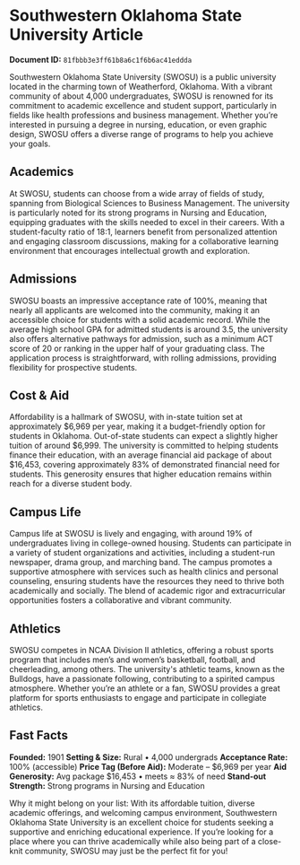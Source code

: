 # Southwestern Oklahoma State University Article

**Document ID:** `81fbbb3e3ff61b8a6c1f6b6ac41eddda`

Southwestern Oklahoma State University (SWOSU) is a public university located in the charming town of Weatherford, Oklahoma. With a vibrant community of about 4,000 undergraduates, SWOSU is renowned for its commitment to academic excellence and student support, particularly in fields like health professions and business management. Whether you’re interested in pursuing a degree in nursing, education, or even graphic design, SWOSU offers a diverse range of programs to help you achieve your goals.

## Academics
At SWOSU, students can choose from a wide array of fields of study, spanning from Biological Sciences to Business Management. The university is particularly noted for its strong programs in Nursing and Education, equipping graduates with the skills needed to excel in their careers. With a student-faculty ratio of 18:1, learners benefit from personalized attention and engaging classroom discussions, making for a collaborative learning environment that encourages intellectual growth and exploration.

## Admissions
SWOSU boasts an impressive acceptance rate of 100%, meaning that nearly all applicants are welcomed into the community, making it an accessible choice for students with a solid academic record. While the average high school GPA for admitted students is around 3.5, the university also offers alternative pathways for admission, such as a minimum ACT score of 20 or ranking in the upper half of your graduating class. The application process is straightforward, with rolling admissions, providing flexibility for prospective students.

## Cost & Aid
Affordability is a hallmark of SWOSU, with in-state tuition set at approximately $6,969 per year, making it a budget-friendly option for students in Oklahoma. Out-of-state students can expect a slightly higher tuition of around $6,999. The university is committed to helping students finance their education, with an average financial aid package of about $16,453, covering approximately 83% of demonstrated financial need for students. This generosity ensures that higher education remains within reach for a diverse student body.

## Campus Life
Campus life at SWOSU is lively and engaging, with around 19% of undergraduates living in college-owned housing. Students can participate in a variety of student organizations and activities, including a student-run newspaper, drama group, and marching band. The campus promotes a supportive atmosphere with services such as health clinics and personal counseling, ensuring students have the resources they need to thrive both academically and socially. The blend of academic rigor and extracurricular opportunities fosters a collaborative and vibrant community.

## Athletics
SWOSU competes in NCAA Division II athletics, offering a robust sports program that includes men’s and women’s basketball, football, and cheerleading, among others. The university's athletic teams, known as the Bulldogs, have a passionate following, contributing to a spirited campus atmosphere. Whether you’re an athlete or a fan, SWOSU provides a great platform for sports enthusiasts to engage and participate in collegiate athletics.

## Fast Facts
**Founded:** 1901
**Setting & Size:** Rural • 4,000 undergrads
**Acceptance Rate:** 100% (accessible)
**Price Tag (Before Aid):** Moderate – $6,969 per year
**Aid Generosity:** Avg package $16,453 • meets ≈ 83% of need
**Stand-out Strength:** Strong programs in Nursing and Education

Why it might belong on your list: With its affordable tuition, diverse academic offerings, and welcoming campus environment, Southwestern Oklahoma State University is an excellent choice for students seeking a supportive and enriching educational experience. If you’re looking for a place where you can thrive academically while also being part of a close-knit community, SWOSU may just be the perfect fit for you!
